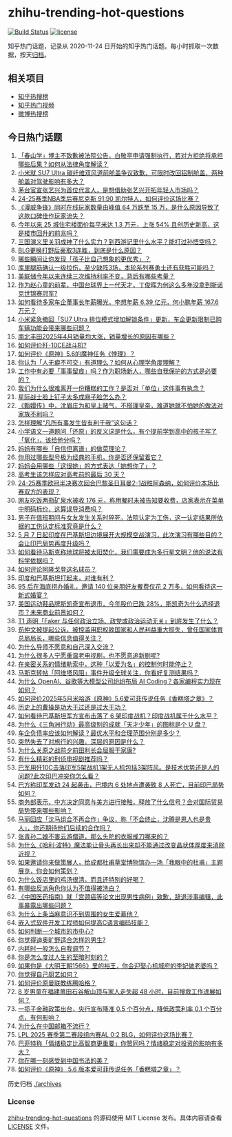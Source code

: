 # zhihu-trending-hot-questions

[![Build Status](https://github.com/justjavac/zhihu-trending-hot-questions/workflows/ci/badge.svg?branch=master)](https://github.com/justjavac/zhihu-trending-hot-questions/actions)
[![license](https://img.shields.io/github/license/justjavac/zhihu-trending-hot-questions)](https://github.com/justjavac/zhihu-trending-hot-questions/blob/master/LICENSE)

知乎热门话题，记录从 2020-11-24
日开始的知乎热门话题。每小时抓取一次数据，按天[归档](./archives)。

## 相关项目

- [知乎热搜榜](https://github.com/justjavac/zhihu-trending-top-search)
- [知乎热门视频](https://github.com/justjavac/zhihu-trending-hot-video)
- [微博热搜榜](https://github.com/justjavac/weibo-trending-hot-search)

## 今日热门话题

<!-- BEGIN -->
<!-- 最后更新时间 Thu May 08 2025 11:35:00 GMT+0800 (China Standard Time) -->

1. [「春山学」博主不致歉被法院公告，白敬亭申请强制执行，若对方拒绝将承担哪些后果？如何从法律角度解读？](https://www.zhihu.com/question/1903437073567933200)
1. [小米就 SU7 Ultra 碳纤维双风道前舱盖争议致歉，可限时改回铝制舱盖，两种舱盖对驾驶影响有多大？](https://www.zhihu.com/question/1903581936481432300)
1. [茅台官宣张艺兴为首位代言人，是想借助张艺兴开拓年轻人市场吗？](https://www.zhihu.com/question/1903520442003747600)
1. [24-25赛季NBA季后赛尼克斯 91:90 凯尔特人，如何评价这场比赛？](https://www.zhihu.com/question/1903742889399424800)
1. [《漫威争锋》同时在线玩家数量由峰值 64 万跌至 15 万，是什么原因导致了这款口碑佳作玩家流失？](https://www.zhihu.com/question/1903043917672310000)
1. [今年以来 25 城住宅楼面价每平米达 1.3 万元，上涨 54% 且创历史新高，这是楼市回升的前兆吗？](https://www.zhihu.com/question/1903392250576201000)
1. [三国演义里关羽成神了什么实力？到西游记里什么水平？能打过孙悟空吗？](https://www.zhihu.com/question/421755454)
1. [BLG更换打野后豪取3连胜，到底是什么原因？](https://www.zhihu.com/question/1903062005482525000)
1. [哪些瞬间让你发现「孩子比自己想象的更优秀」？](https://www.zhihu.com/question/658235397)
1. [库里腿筋确认一级拉伤，至少缺阵3场，本轮系列赛勇士还有获胜可能吗？](https://www.zhihu.com/question/1903729763513775900)
1. [美联储今年以来连续三次维持利率不变，背后有哪些考量？](https://www.zhihu.com/question/1903720484492764400)
1. [作为赵心童的前辈，中国台球界上一代天才，丁俊晖为何这么多年没拿到斯诺克世锦赛冠军?](https://www.zhihu.com/question/1903041069031073500)
1. [如何看待多家车企董事长年薪曝光，李想年薪 6.39 亿元，何小鹏年薪 167.6 万元？](https://www.zhihu.com/question/1903376896332379400)
1. [小米紧急撤回「SU7 Ultra 排位模式增加解锁条件」更新，车企更新限制已购车辆功能会带来哪些问题？](https://www.zhihu.com/question/1903585504252880400)
1. [南北丰田2025年4月销量均大涨，销量增长的原因有哪些？](https://www.zhihu.com/question/1903126048046035200)
1. [如何评价歼-10CE战斗机?](https://www.zhihu.com/question/649255707)
1. [如何评价《原神》5.6的魔神任务《悖理》？](https://www.zhihu.com/question/1903432712020296200)
1. [你认为「人无癖不可交」有道理么？如何从心理学角度理解？](https://www.zhihu.com/question/1902993624603529700)
1. [工作中有必要「事事留痕」吗？作为职场新人，哪些自我保护的方式是必要的？](https://www.zhihu.com/question/1900496947028144600)
1. [我们为什么很难离开一份糟糕的工作？是否对「单位」这件事有执念？](https://www.zhihu.com/question/1903453378706628600)
1. [星际战士脸上钉子太多成麻子脸怎么办？](https://www.zhihu.com/question/638095380)
1. [《甄嬛传》中，沈眉庄为和皇上赌气，不搭理皇帝，难道她就不怕她的做法对家族不利吗？](https://www.zhihu.com/question/1896939390036596000)
1. [怎样理解“凡所有事发生皆有利于我”这句话？](https://www.zhihu.com/question/609867163)
1. [小学语文一道题问「还原」的反义词是什么，有个提前学到高中的孩子写了「氧化」，该给他分吗？](https://www.zhihu.com/question/1902066285568831700)
1. [妈妈有哪些「自信但离谱」的做菜理论？](https://www.zhihu.com/question/1899914369954985500)
1. [你用过哪些型号极为经典的手机，你是否还保留着它？](https://www.zhihu.com/question/1898018219597461000)
1. [妈妈会用哪些「这很她」的方式表达「她想你了」？](https://www.zhihu.com/question/1899914369988559000)
1. [高考生该怎样应对高考前的最后 30 天？](https://www.zhihu.com/question/1901352165253027000)
1. [24-25赛季欧冠半决赛次回合巴黎圣日耳曼2-1战胜阿森纳，如何评价本场比赛双方的表现？](https://www.zhihu.com/question/1903652647048807000)
1. [网友吃饭两瓶矿泉水被收 176 元，称用餐时未被告知要收费，店家表示在菜单中明码标价，这算误导消费吗？](https://www.zhihu.com/question/1903476080188286700)
1. [男子在值班期间与女友发生关系时猝死，法院认定为工伤，这一认定结果所依据的工伤认定标准究竟是什么？](https://www.zhihu.com/question/1903489353231103200)
1. [5 月 7 日起印度在巴基斯坦边境展开大规模空战演习，此次演习有哪些目的？会让印巴局势再度升级吗？](https://www.zhihu.com/question/1903554949519996000)
1. [如何看待马斯克称地球将被太阳焚化，我们需要成为多行星文明？他的说法有科学依据吗？](https://www.zhihu.com/question/1903129110730990800)
1. [如何评论阿隆戈登这名球员？](https://www.zhihu.com/question/329357078)
1. [印度和巴基斯坦打起来，对谁有利？](https://www.zhihu.com/question/1900082228890961200)
1. [95 后在海底捞办婚礼，邀请 140 位亲朋好友餐费仅花 2 万多，如何看待这一新式婚宴？](https://www.zhihu.com/question/1903030915996807200)
1. [美国运动鞋品牌斯凯奇宣布退市，今年股价已跌 28%，斯凯奇为什么选择退市？未来商业前景如何？](https://www.zhihu.com/question/1903214949418887000)
1. [T1 声明「Faker 与任何政治立场、政党或政治运动无关」到底发生了什么？](https://www.zhihu.com/question/1903404656551486700)
1. [苟仲文被提起公诉，被控滥用职权致国家和人民利益重大损失，曾任国家体育总局局长，哪些信息值得关注？](https://www.zhihu.com/question/1903391610508650000)
1. [为什么导师不愿意和自己深入交流？](https://www.zhihu.com/question/585554935)
1. [为什么很多人宁愿重温老电视剧，也不愿意追新剧呢?](https://www.zhihu.com/question/1455843526)
1. [在亲密关系的情绪勒索中，这种「以爱为名」的控制何时能停止？](https://www.zhihu.com/question/1900854921106011100)
1. [马斯克转帖「阿维塔风阻」事件升级全球关注，你看好复测结果吗？](https://www.zhihu.com/question/1903158545177872000)
1. [为什么 OpenAI、谷歌等大模型公司纷纷布局 AI Coding？各家编程实力现在如何？](https://www.zhihu.com/question/1903409348706788900)
1. [如何评价2025年5月米哈游《原神》5.6爱可菲传说任务《香糕塔之章》？](https://www.zhihu.com/question/1902813613489644000)
1. [历史上的曹操是功大于过还是过大于功？](https://www.zhihu.com/question/1895043708530979300)
1. [如何看待巴基斯坦军方宣布击落了 6 架印度战机？印度战机属于什么水平？](https://www.zhihu.com/question/1903341430719625000)
1. [为什么《三角洲行动》最高级别的成就「天才少年」的图标是个 U 盘？](https://www.zhihu.com/question/1898736896357696500)
1. [车企负债率应该如何解读？最优水平和合理范围分别是多少？](https://www.zhihu.com/question/1903145794791539700)
1. [突然失去了对旅行的兴趣，深层的原因是什么？](https://www.zhihu.com/question/301797233)
1. [为什么关原之战前夕前田利长会屈服于家康?](https://www.zhihu.com/question/526505706)
1. [有什么精彩的刑侦电视剧推荐吗？](https://www.zhihu.com/question/446484126)
1. [巴军用歼10C击落印军5架战机1架无人机包括3架阵风。是技术优势还是人的问题?此次印巴冲突你怎么看？](https://www.zhihu.com/question/1903451836607858400)
1. [巴方称印军发动 24 起袭击，巴境内 6 处地点遭袭致 8 人死亡，目前印巴局势如何？](https://www.zhihu.com/question/1903353263593583000)
1. [商务部表示，中方决定同意与美方进行接触，释放了什么信号？会对国际贸易局势带来哪些影响？](https://www.zhihu.com/question/1903357433289601800)
1. [马丽回应「沈马组合不再合作」争议，称「不会终止，沈腾是恩人也是贵人」，你还期待他们后续的合作吗？](https://www.zhihu.com/question/1903116495682234000)
1. [张青孙二娘不害云游僧道，那么头陀的衣服戒刀哪来的？](https://www.zhihu.com/question/1902612037433029400)
1. [为什么《哈利·波特》魔法能让骨头再长出来却不能通过改变晶状体厚度来消除近视？](https://www.zhihu.com/question/650206285)
1. [如果邀请你来做策展人，给成都杜甫草堂博物馆办一场「我眼中的杜甫」主题展览，你会如何策划？](https://www.zhihu.com/question/1901383427711795500)
1. [为什么饭店里的鸡汤很清，而且还特别的好喝？](https://www.zhihu.com/question/437783371)
1. [有哪些反派角色你认为不值得被洗白？](https://www.zhihu.com/question/1901987970061416000)
1. [《中国医药指南》就「宫颈癌等论文出现男性病例」致歉，辞退涉事编辑，此事暴露出哪些问题？](https://www.zhihu.com/question/1903114946377642200)
1. [为什么上条当麻意识不到周围的女生爱慕他？](https://www.zhihu.com/question/1902444412698604000)
1. [嵌入式软件开发工程师如何提高C语言编码技能？](https://www.zhihu.com/question/572133148)
1. [如何判断一个城市的市中心?](https://www.zhihu.com/question/21573945)
1. [你觉得迪奥旷野适合怎样的男生?](https://www.zhihu.com/question/1902735122240894000)
1. [内耗时一般怎么自我调节？](https://www.zhihu.com/question/14367881429)
1. [你是怎么度过人生的至暗时刻的？](https://www.zhihu.com/question/592935158)
1. [如果你是《大明王朝1566》里的裕王，你会迎娶心机城府的李妃做老婆吗？](https://www.zhihu.com/question/440268436)
1. [你觉得自己厨艺如何？](https://www.zhihu.com/question/9877781545)
1. [如何评价原曼联教练腾哈格？](https://www.zhihu.com/question/1899829223092355300)
1. [8 岁男童在福建莆田石谷解山顶与家人走失超 48 小时，目前搜救工作进展如何？](https://www.zhihu.com/question/1902774628713203000)
1. [一揽子金融政策出台，央行宣布降准 0.5 个百分点，降低政策利率 0.1 个百分点，有何影响？](https://www.zhihu.com/question/1903376638756000800)
1. [为什么在中国邮箱不流行？](https://www.zhihu.com/question/378318261)
1. [LPL 2025 赛季第二赛段组内赛AL 0:2 BLG，如何评价这场比赛？](https://www.zhihu.com/question/1903525821752280300)
1. [巴菲特称「情绪稳定比高智商更重要」你赞同吗？情绪稳定对投资的影响有多大？](https://www.zhihu.com/question/1902135741431154200)
1. [你在哪一刻感受到中国书法的美？](https://www.zhihu.com/question/386131103)
1. [如何评价《原神》 5.6 版本爱可菲传说任务「香糕塔之章」？](https://www.zhihu.com/question/1903392935925518800)

<!-- END -->

历史归档 [./archives](./archives)

### License

[zhihu-trending-hot-questions](https://github.com/justjavac/zhihu-trending-hot-questions)
的源码使用 MIT License 发布。具体内容请查看 [LICENSE](./LICENSE) 文件。
